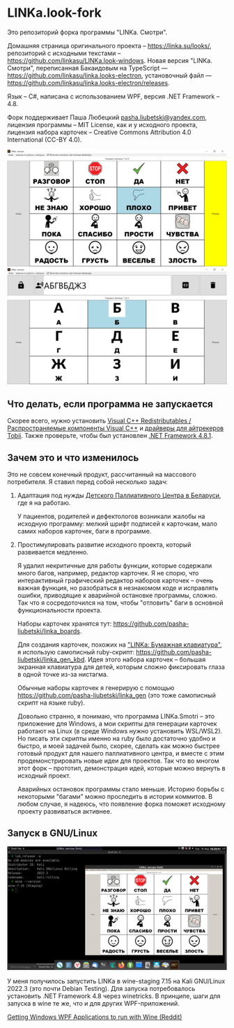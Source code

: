 # LINKa.look-fork

Это репозиторий форка программы "LINKa. Смотри".

Домашняя страница оригинального проекта – <https://linka.su/looks/>, репозиторий с исходными текстами – <https://github.com/linkasu/LINKa.look-windows>. Новая версия "LINKa. Смотри", переписанная Бакаидовым на TypeScript — <https://github.com/linkasu/linka.looks-electron>, установочный файл — <https://github.com/linkasu/linka.looks-electron/releases>.

Язык – C#, написана с использованием WPF, версия .NET Framework – 4.8.

Форк поддерживает Паша Любецкий <pasha.liubetski@yandex.com>, лицензия программы – MIT License, как и у исходного проекта, лицензия набора карточек – Creative Commons Attribution 4.0 International (CC-BY 4.0).

![Screenshot_1](Screenshot_1.png)
![Screenshot_2](Screenshot_2.png)

## Что делать, если программа не запускается

Скорее всего, нужно установить [Visual C++ Redistributables / Распространяемые компоненты Visual C++](https://learn.microsoft.com/ru-ru/cpp/windows/latest-supported-vc-redist?view=msvc-170) и [драйверы для айтрекеров Tobii](https://gaming.tobii.com/getstarted/#tobii). Также проверьте, чтобы был установлен [.NET Framework 4.8.1](https://dotnet.microsoft.com/en-us/download/dotnet-framework/thank-you/net481-rus).

## Зачем это и что изменилось

Это не совсем конечный продукт, рассчитанный на массового потребителя. Я ставил перед собой несколько задач:

1. Адаптация под нужды [Детского Паллиативного Центра в Беларуси](https://taplink.cc/by.palliativ), где я на работаю.

    У пациентов, родителей и дефектологов возникали жалобы на исходную программу: мелкий шрифт подписей к карточкам, мало самих наборов карточек, баги в программе.

2. Простимулировать развитие исходного проекта, который развивается медленно.

    Я удалил некритичные для работы функции, которые содержали много багов, например, редактор карточек. Я не спорю, что интерактивный графический редактор наборов карточек – очень важная функция, но разобраться в незнакомом коде и исправлять ошибки, приводящие к аварийной остановке программы, сложно. Так что я сосредоточился на том, чтобы "отловить" баги в основной функциональности проекта.

    Наборы карточек хранятся тут: <https://github.com/pasha-liubetski/linka_boards>.

    Для создания карточек, похожих на ["LINKa: Бумажная клавиатура"](https://linka.su/linka-paperboard/), я использую самописный ruby-скрипт: <https://github.com/pasha-liubetski/linka_gen_kbd>. Идея этого набора карточек – большая экранная клавиатура для детей, которым сложно фиксировать глаза в одной точке из-за нистагма.

    Обычные наборы карточек я генерирую с помощью <https://github.com/pasha-liubetski/linka_gen> (это тоже самописный скрипт на языке ruby).

    Довольно странно, я понимаю, что программа LINKa.Smotri – это приложение для Windows, а мои скрипты для генерации карточек работают на Linux (в среде Windows нужно установить WSL/WSL2). Но писать эти скрипты именно на ruby было достаточно удобно и быстро, и моей задачей было, скорее, сделать как можно быстрее готовый продукт для нашего паллиативного центра, и вместе с этим продемонстрировать новые идеи для проектов. Так что во многом этот форк – прототип, демонстрация идей, которые можно вернуть в исходный проект.

    Аварийных остановок программы стало меньше. Историю борьбы с некоторыми "багами" можно проследить в истории коммитов. В любом случае, я надеюсь, что появление форка поможет исходному проекту развиваться активнее.

## Запуск в GNU/Linux

![LINKa в Linux](Screenshot_linux.png)

У меня получилось запустить LINKa в wine-staging 7.15 на Kali GNU/Linux 2022.3 (это почти Debian Testing). Для запуска потребовалось установить .NET Framework 4.8 через winetricks. В принципе, шаги для запуска в wine те же, что и для других WPF-приложений.

[Getting Windows WPF Applications to run with Wine (Reddit)](https://www.reddit.com/r/linux4noobs/comments/firqs9/getting_windows_wpf_applications_to_run_with_wine/)
